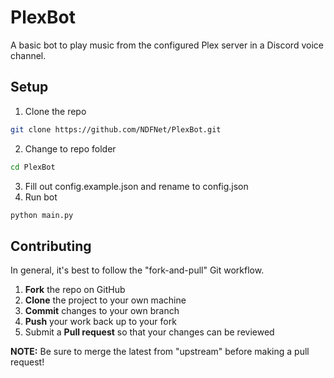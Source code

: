 # PlexBot
A basic bot to play music from the configured Plex server in a Discord voice channel.

## Setup

1. Clone the repo
```bash
git clone https://github.com/NDFNet/PlexBot.git
```
2. Change to repo folder
```bash
cd PlexBot
```
3. Fill out config.example.json and rename to config.json
4. Run bot
```bash
python main.py
```

## Contributing

In general, it's best to follow the "fork-and-pull" Git workflow.

 1. **Fork** the repo on GitHub
 2. **Clone** the project to your own machine
 3. **Commit** changes to your own branch
 4. **Push** your work back up to your fork
 5. Submit a **Pull request** so that your changes can be reviewed

**NOTE:** Be sure to merge the latest from "upstream" before making a pull request!